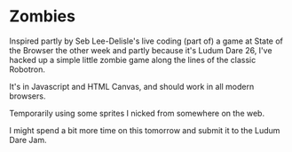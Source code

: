 # Zombies

Inspired partly by Seb Lee-Delisle's live coding (part of) a game at State of the Browser the other week and partly because it's Ludum Dare 26, I've hacked up a simple little zombie game along the lines of the classic Robotron.

It's in Javascript and HTML Canvas, and should work in all modern browsers.

Temporarily using some sprites I nicked from somewhere on the web.

I might spend a bit more time on this tomorrow and submit it to the Ludum Dare Jam.
